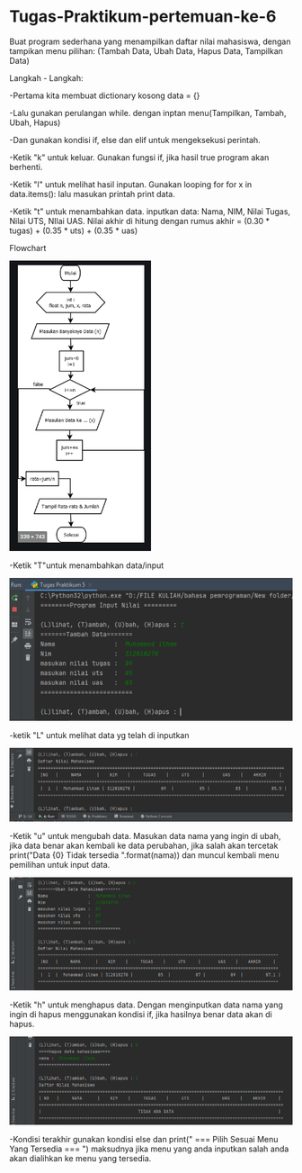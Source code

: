 # Tugas-Praktikum-pertemuan-ke-6
Buat program sederhana yang menampilkan daftar nilai mahasiswa, dengan tampikan menu pilihan: (Tambah Data, Ubah Data, Hapus Data, Tampilkan Data)

Langkah - Langkah:

-Pertama kita membuat dictionary kosong data = {}

-Lalu gunakan perulangan while. dengan inptan menu(Tampilkan, Tambah, Ubah, Hapus)

-Dan gunakan kondisi if, else dan elif untuk mengeksekusi perintah.

-Ketik "k" untuk keluar. Gunakan fungsi if, jika hasil true program akan berhenti.

-Ketik "l" untuk melihat hasil inputan. Gunakan looping for for x in data.items(): lalu masukan printah print data.

-Ketik "t" untuk menambahkan data. inputkan data: Nama, NIM, Nilai Tugas, Nilai UTS, NIlai UAS. Nilai akhir di hitung dengan rumus akhir = (0.30 * tugas) + (0.35 * uts) + (0.35 * uas)


Flowchart

![screen 1](/gambar/screen1.png)



 -Ketik "T"untuk menambahkan data/input
 
 
 ![screen 2](/gambar/screen2.png)
 
 
 -ketik "L" untuk melihat data yg telah di inputkan
 
 
 ![screen 3](/gambar/screen3.png)
 
 
-Ketik "u" untuk mengubah data. Masukan data nama yang ingin di ubah, jika data benar akan kembali ke data
 perubahan, jika salah akan tercetak print("Data {0} Tidak tersedia ".format(nama)) dan muncul kembali
 menu pemilihan untuk input data.
 
 ![screen 4](/gambar/screen4.png)
 


-Ketik "h" untuk menghapus data. Dengan menginputkan data nama yang ingin di hapus menggunakan kondisi
 if, jika hasilnya benar data akan di hapus.
 
 
 ![screen 5](/gambar/screen5.png)
 

 

-Kondisi terakhir gunakan kondisi else dan print(" === Pilih Sesuai Menu Yang Tersedia === ") maksudnya
 jika menu yang anda inputkan salah anda akan dialihkan ke menu yang tersedia.


